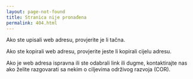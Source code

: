 ```yaml
---
layout: page-not-found
title: Stranica nije pronađena
permalink: 404.html
---
```

Ako ste upisali web adresu, provjerite je li tačna.

Ako ste kopirali web adresu, provjerite jeste li kopirali cijelu adresu.

Ako je web adresa ispravna ili ste odabrali link ili dugme, kontaktirajte nas ako želite razgovarati sa nekim o ciljevima održivog razvoja (COR).
